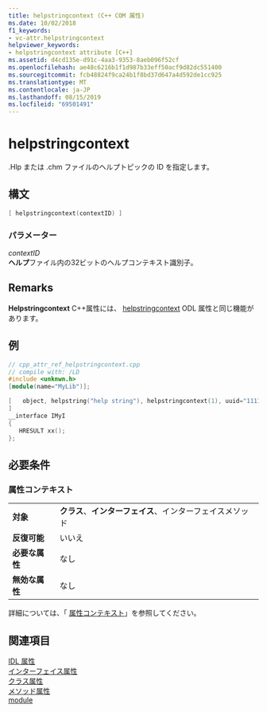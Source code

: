 ```yaml
---
title: helpstringcontext (C++ COM 属性)
ms.date: 10/02/2018
f1_keywords:
- vc-attr.helpstringcontext
helpviewer_keywords:
- helpstringcontext attribute [C++]
ms.assetid: d4cd135e-d91c-4aa3-9353-8aeb096f52cf
ms.openlocfilehash: ae48c6216b1f1d987b33eff50acf9d82dc551400
ms.sourcegitcommit: fcb48824f9ca24b1f8bd37d647a4d592de1cc925
ms.translationtype: MT
ms.contentlocale: ja-JP
ms.lasthandoff: 08/15/2019
ms.locfileid: "69501491"
---
```

# <a name="helpstringcontext"></a>helpstringcontext

.Hlp または .chm ファイルのヘルプトピックの ID を指定します。

## <a name="syntax"></a>構文

```cpp
[ helpstringcontext(contextID) ]
```

### <a name="parameters"></a>パラメーター

*contextID*<br/>
**ヘルプ**ファイル内の32ビットのヘルプコンテキスト識別子。

## <a name="remarks"></a>Remarks

**Helpstringcontext** C++属性には、 [helpstringcontext](/windows/win32/Midl/helpstringcontext) ODL 属性と同じ機能があります。

## <a name="example"></a>例

```cpp
// cpp_attr_ref_helpstringcontext.cpp
// compile with: /LD
#include <unknwn.h>
[module(name="MyLib")];

[   object, helpstring("help string"), helpstringcontext(1), uuid="11111111-1111-1111-1111-111111111111"
]
__interface IMyI
{
   HRESULT xx();
};
```

## <a name="requirements"></a>必要条件

### <a name="attribute-context"></a>属性コンテキスト

|||
|-|-|
|**対象**|**クラス**、**インターフェイス**、インターフェイスメソッド|
|**反復可能**|いいえ|
|**必要な属性**|なし|
|**無効な属性**|なし|

詳細については、「 [属性コンテキスト](cpp-attributes-com-net.md#contexts)」を参照してください。

## <a name="see-also"></a>関連項目

[IDL 属性](idl-attributes.md)<br/>
[インターフェイス属性](interface-attributes.md)<br/>
[クラス属性](class-attributes.md)<br/>
[メソッド属性](method-attributes.md)<br/>
[module](module-cpp.md)